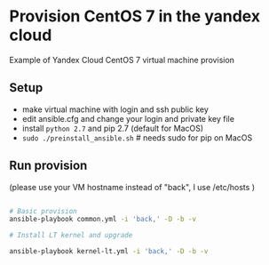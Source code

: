 # Provision CentOS 7 in the yandex cloud

Example of Yandex Cloud CentOS 7 virtual machine provision

## Setup

- make virtual machine with login and ssh public key
- edit ansible.cfg and change your login and private key file
- install `python 2.7` and pip 2.7 (default for MacOS)
- `sudo ./preinstall_ansible.sh` # needs sudo for pip on MacOS

## Run provision

(please use your VM hostname instead of "back", I use /etc/hosts )

```bash

# Basic provision
ansible-playbook common.yml -i 'back,' -D -b -v

# Install LT kernel and upgrade

ansible-playbook kernel-lt.yml -i 'back,' -D -b -v

```

